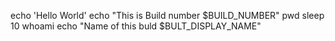 echo 'Hello World'
echo "This is Build number $BUILD_NUMBER"
pwd
sleep 10
whoami
echo "Name of this buld $BULT_DISPLAY_NAME"
